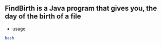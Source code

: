 ## FindBirth is a Java program that gives you, the day of the birth of a file

- usage
```bash
bash 
```

